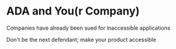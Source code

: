 # ADA and You(r Company)

Companies have already been sued for inaccessible
applications

Don't be the next defendant; make your product accessible
